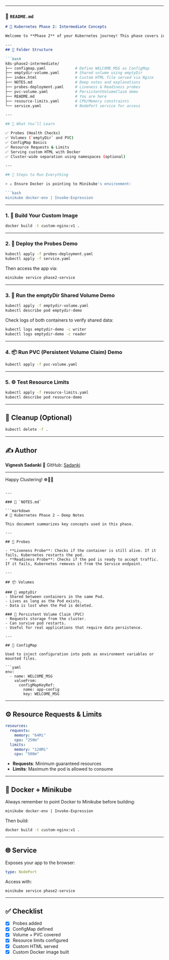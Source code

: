 
---

### 📘 `README.md`

```markdown
# 🚀 Kubernetes Phase 2: Intermediate Concepts

Welcome to **Phase 2** of your Kubernetes journey! This phase covers intermediate-level features like **liveness/readiness probes**, **volumes**, **resource limits**, **PVCs**, and **ConfigMaps**.

---
## 📁 Folder Structure

```bash
k8s-phase2-intermediate/
├── configmap.yaml             # Define WELCOME_MSG as ConfigMap
├── emptydir-volume.yaml       # Shared volume using emptyDir
├── index.html                 # Custom HTML file served via Nginx
├── NOTES.md                   # Deep notes and explanations
├── probes-deployment.yaml     # Liveness & Readiness probes
├── pvc-volume.yaml            # PersistentVolumeClaim demo
├── README.md                  # You are here
├── resource-limits.yaml       # CPU/Memory constraints
└── service.yaml               # NodePort service for access

---

## 🔧 What You’ll Learn

✅ Probes (Health Checks)  
✅ Volumes (`emptyDir` and PVC)  
✅ ConfigMap Basics  
✅ Resource Requests & Limits  
✅ Serving custom HTML with Docker  
✅ Cluster-wide separation using namespaces (optional)

---

## 🧪 Steps to Run Everything

> ⚠️ Ensure Docker is pointing to Minikube's environment:

```bash
minikube docker-env | Invoke-Expression
````

---

### 1. 🔨 Build Your Custom Image

```bash
docker build -t custom-nginx:v1 .
```

---

### 2. 🚀 Deploy the Probes Demo

```bash
kubectl apply -f probes-deployment.yaml
kubectl apply -f service.yaml
```

Then access the app via:

```bash
minikube service phase2-service
```

---

### 3. 💾 Run the emptyDir Shared Volume Demo

```bash
kubectl apply -f emptydir-volume.yaml
kubectl describe pod emptydir-demo
```

Check logs of both containers to verify shared data:

```bash
kubectl logs emptydir-demo -c writer
kubectl logs emptydir-demo -c reader
```

---

### 4. 📦 Run PVC (Persistent Volume Claim) Demo

```bash
kubectl apply -f pvc-volume.yaml
```

---

### 5. ⚙️ Test Resource Limits

```bash
kubectl apply -f resource-limits.yaml
kubectl describe pod resource-demo
```

---

## 🧹 Cleanup (Optional)

```bash
kubectl delete -f .
```

---

## ✍️ Author

**Vignesh Sadanki**
📍 GitHub: [Sadanki](https://github.com/Sadanki)

---

Happy Clustering! ☸️🐳🔥

````

---

### 📒 `NOTES.md`

```markdown
# 🧠 Kubernetes Phase 2 – Deep Notes

This document summarizes key concepts used in this phase.

---

## 📍 Probes

- **Liveness Probe**: Checks if the container is still alive. If it fails, Kubernetes restarts the pod.
- **Readiness Probe**: Checks if the pod is ready to accept traffic. If it fails, Kubernetes removes it from the Service endpoint.

---

## 📦 Volumes

### 🔹 emptyDir
- Shared between containers in the same Pod.
- Lives as long as the Pod exists.
- Data is lost when the Pod is deleted.

### 🔹 Persistent Volume Claim (PVC)
- Requests storage from the cluster.
- Can survive pod restarts.
- Useful for real applications that require data persistence.

---

## 🔐 ConfigMap

Used to inject configuration into pods as environment variables or mounted files.

```yaml
env:
  - name: WELCOME_MSG
    valueFrom:
      configMapKeyRef:
        name: app-config
        key: WELCOME_MSG
````

---

## ⚙️ Resource Requests & Limits

```yaml
resources:
  requests:
    memory: "64Mi"
    cpu: "250m"
  limits:
    memory: "128Mi"
    cpu: "500m"
```

* **Requests**: Minimum guaranteed resources
* **Limits**: Maximum the pod is allowed to consume

---

## 🔁 Docker + Minikube

Always remember to point Docker to Minikube before building:

```bash
minikube docker-env | Invoke-Expression
```

Then build:

```bash
docker build -t custom-nginx:v1 .
```

---

## 🌐 Service

Exposes your app to the browser:

```yaml
type: NodePort
```

Access with:

```bash
minikube service phase2-service
```

---

## ✅ Checklist

* [x] Probes added
* [x] ConfigMap defined
* [x] Volume + PVC covered
* [x] Resource limits configured
* [x] Custom HTML served
* [x] Custom Docker image built

```


